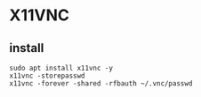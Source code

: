 # X11VNC


## install

```
sudo apt install x11vnc -y
x11vnc -storepasswd
x11vnc -forever -shared -rfbauth ~/.vnc/passwd
```
